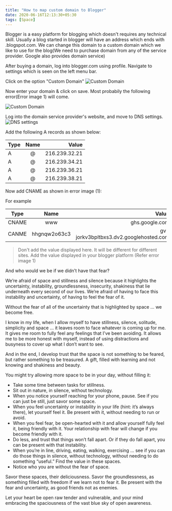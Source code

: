 ```yaml
---
title: "How to map custom domain to Blogger"
date: 2020-06-16T12:13:30+05:30
tags: [Space]
---
```


Blogger is a easy platform for blogging which doesn't requires any technical skill. Usually a blog started in blogger will have an address which ends with .blogspot.com. We can change this domain to a custom domain which we like to use for the blog(We need to purchase domain from any of the service provider. Google also provides domain service)

After buying a domain, log into blogger.com using profile. Navigate to settings which is seen on the left menu bar. 

Click on the option "Custom Domain"
![Custom Domain](/img/blogger_custom_domain.png)

Now enter your domain & click on save. Most probabily the following error(Error image 1) will come.

![Custom Domain](/img/blogger_domain_mapping.png)
				

Log into the domain service provider's website, and move to DNS settings.
![DNS settings](/img/cname_blogger.png)

Add the following A records as shown below:


| Type	| Name  | Value 		 |
| ------|:-----:| --------------:|
| A     | @ 	|  216.239.32.21 |
| A     | @     |  216.239.34.21 |
| A     | @     |  216.239.36.21 |
| A     | @     |  216.239.38.21 |


Now add CNAME as shown in error image (1):

For example

| Type	| Name  		  | Value 		                            |
| ------|:---------------:| ---------------------------------------:|
| CNAME | www 			  |  ghs.google.com                         |
| CANME | hhgnqw2o63c3    |  gv-jorkv3bpltbxs3.dv2.googlehosted.com |

>Don't add the value displayed here. It will be different for different sites. Add the value displayed in your blogger platform (Refer error image 1)


And who would we be if we didn’t have that fear?

We’re afraid of space and stillness and silence because it highlights the uncertainty, instability, groundlessness, insecurity, shakiness that lie underneath every second of our lives. We’re afraid of having to face this instability and uncertainty, of having to feel the fear of it.

Without the fear of all of the uncertainty that is highlighted by space … we become free.

I know in my life, when I allow myself to have stillness, silence, solitude, simplicity and space … it leaves room to face whatever is coming up for me. It gives me room to fully feel any feelings that I’ve been avoiding. It allows me to be more honest with myself, instead of using distractions and busyness to cover up what I don’t want to see.

And in the end, I develop trust that the space is not something to be feared, but rather something to be treasured. A gift, filled with learning and not knowing and shakiness and beauty.

You might try allowing more space to be in your day, without filling it:

* Take some time between tasks for stillness.
* Sit out in nature, in silence, without technology.
* When you notice yourself reaching for your phone, pause. See if you can just be still, just savor some space.
* When you feel uncertainty or instability in your life (hint: it’s always there), let yourself feel it. Be present with it, without needing to run or avoid.
* When you feel fear, be open-hearted with it and allow yourself fully feel it, being friendly with it. Your relationship with fear will change if you become friendly with it.
* Do less, and trust that things won’t fall apart. Or if they do fall apart, you can be present with that instability.
* When you’re in line, driving, eating, walking, exercising … see if you can do those things in silence, without technology, without needing to do something “useful.” Find the value in these spaces.
* Notice who you are without the fear of space.

Savor these spaces, their deliciousness. Savor the groundlessness, as something filled with freedom if we learn not to fear it. Be present with the fear and uncertainty, as good friends not as enemies.

Let your heart be open raw tender and vulnerable, and your mind embracing the spaciousness of the vast blue sky of open awareness.
